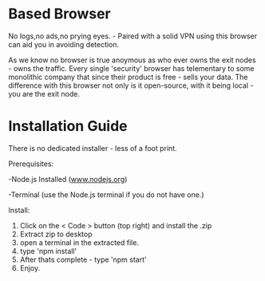 # Based Browser

No logs,no ads,no prying eyes. - Paired with a solid VPN using this browser can aid you in avoiding detection. 

As we know no browser is true anoymous as who ever owns the exit nodes - owns the traffic. Every single 'security' browser has telementary to some monolithic company that since their product is free - sells your data. The difference with this browser not only is it open-source, with it being local - you are the exit node.

# Installation Guide

There is no dedicated installer - less of a foot print. 

Prerequisites: 

-Node.js Installed (www.nodejs.org)

-Terminal (use the Node.js terminal if you do not have one.)

Install:
1. Click on the < Code > button (top right) and install the .zip
2. Extract zip to desktop
3. open a terminal in the extracted file.
4. type 'npm install'
5. After thats complete - type 'npm start'
6. Enjoy.
